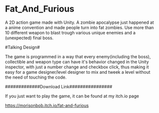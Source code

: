 # Fat_And_Furious
A 2D action game made with Unity.
A zombie apocalypse just happened at a anime convention and made people turn into fat zombies.
Use more than 10 different weapon to blast trough various unique enemies and a (unexpected) final boss.

#Talking Design#

The game is programmed in a way that every enemy(including the boss), collectible and weapon type can have it's behavior changed in the Unity inspector, with just a number change and checkbox click, thus making it easy for a game designer/level designer to mix and tweek a level without the need of touching the code.


#############Download Link################

If you just want to play the game, it can be found at my itch.io page

https://morisonbob.itch.io/fat-and-furious

